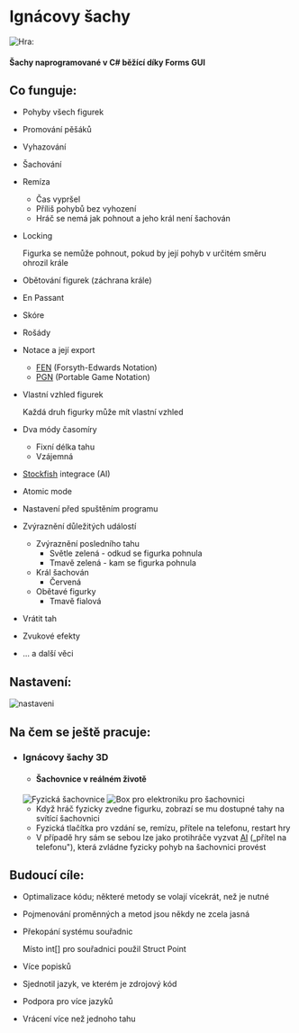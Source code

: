 # Ignácovy šachy
![Hra:][uvodni-fotka]
#### Šachy naprogramované v C# běžící díky Forms GUI  
## Co funguje:  
* Pohyby všech figurek
* Promování pěšáků  
* Vyhazování  
* Šachování  
* Remíza 
  * Čas vypršel
  * Příliš pohybů bez vyhození
  * Hráč se nemá jak pohnout a jeho král není šachován
* Locking
   
   Figurka se nemůže pohnout, pokud by její pohyb v určitém směru ohrozil krále
* Obětování figurek (záchrana krále)  
* En Passant  
* Skóre  
* Rošády  
* Notace a její export  
  * [FEN][fen-chesscom] (Forsyth-Edwards Notation)
  *  [PGN][pgn-chesscom] (Portable Game Notation)
* Vlastní vzhled figurek  
 
  Každá druh figurky může mít vlastní vzhled 
 
* Dva módy časomíry  
  * Fixní délka tahu
  * Vzájemná
* [Stockfish][stockfish] integrace (AI)  
* Atomic mode  
* Nastavení před spuštěním programu
* Zvýraznění důležitých událostí
  * Zvýraznění posledního tahu
    * Světle zelená - odkud se figurka pohnula
    * Tmavě zelená - kam se figurka pohnula
  * Král šachován
	  * Červená
  * Obětavé figurky
	  * Tmavě fialová
* Vrátit tah
* Zvukové efekty
* ... a další věci  
  
    
      
## Nastavení:
![nastaveni]


## Na čem se ještě pracuje:
* ### Ignácovy šachy 3D  
	* #### Šachovnice v reálném životě
	 ![Fyzická šachovnice][led-matrix]
	 ![Box pro elektroniku pro šachovnici][skatule]
	* Když hráč fyzicky zvedne figurku, zobrazí se mu dostupné tahy na svítící šachovnici
	* Fyzická tlačítka pro vzdání se, remízu, přítele na telefonu, restart hry
	* V případě hry sám se sebou lze jako protihráče vyzvat [AI][stockfish] („přítel na telefonu"), která zvládne fyzicky pohyb na šachovnici provést
  
## Budoucí cíle:
* Optimalizace kódu; některé metody se volají vícekrát, než je nutné  
* Pojmenování proměnných a metod jsou někdy ne zcela jasná
* Překopání systému souřadnic      
 
  Místo int[] pro souřadnici použil Struct Point  
* Více popisků  
* Sjednotil jazyk, ve kterém je zdrojový kód
* Podpora pro více jazyků
* Vrácení více než jednoho tahu

[uvodni-fotka]: https://i.imgur.com/ugQwU3b.png
[led-matrix]: https://i.imgur.com/2l6L9Ot.png
[skatule]: https://i.imgur.com/rfwegqm.jpeg
[fen-chesscom]: https://www.chess.com/terms/fen-chess
[pgn-chesscom]: https://www.chess.com/terms/chess-pgn
[nastaveni]: https://i.imgur.com/kiMFi1G.png
[stockfish]: https://github.com/official-stockfish/Stockfish

